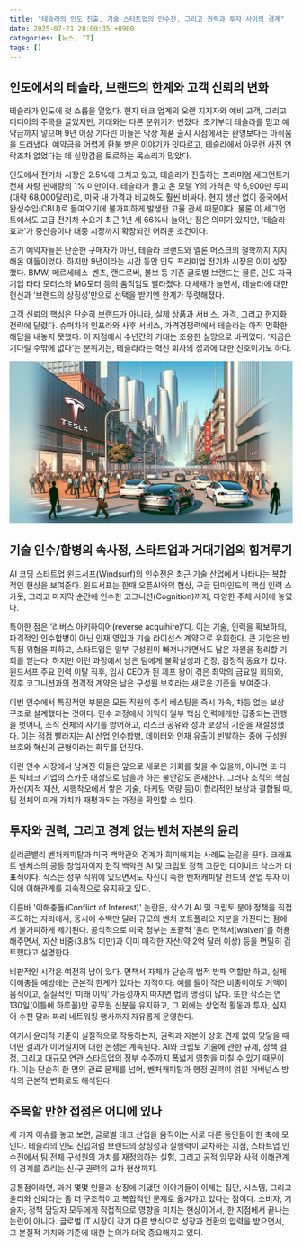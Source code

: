 ```yaml
---
title: "테슬라의 인도 진출, 기술 스타트업의 인수전, 그리고 권력과 투자 사이의 경계"
date: 2025-07-21 20:00:35 +0900
categories: [뉴스, IT]
tags: []
---
```


## 인도에서의 테슬라, 브랜드의 한계와 고객 신뢰의 변화

테슬라가 인도에 첫 쇼룸을 열었다. 현지 테크 업계의 오랜 지지자와 예비 고객, 그리고 미디어의 주목을 끌었지만, 기대와는 다른 분위기가 번졌다. 초기부터 테슬라를 믿고 예약금까지 넣으며 9년 이상 기다린 이들은 막상 제품 출시 시점에서는 환영보다는 아쉬움을 드러냈다. 예약금을 어렵게 환불 받은 이야기가 잇따르고, 테슬라에서 아무런 사전 연락조차 없었다는 데 실망감을 토로하는 목소리가 많았다.

인도에서 전기차 시장은 2.5%에 그치고 있고, 테슬라가 진출하는 프리미엄 세그먼트가 전체 차량 판매량의 1% 미만이다. 테슬라가 들고 온 모델 Y의 가격은 약 6,900만 루피(대략 68,000달러)로, 미국 내 가격과 비교해도 훨씬 비싸다. 현지 생산 없이 중국에서 완성수입(CBU)로 들여오기에 불가피하게 발생한 고율 관세 때문이다. 물론 이 세그먼트에서도 고급 전기차 수요가 최근 1년 새 66%나 늘어난 점은 의미가 있지만, ‘테슬라 효과’가 중산층이나 대중 시장까지 확장되긴 어려운 조건이다.

초기 예약자들은 단순한 구매자가 아닌, 테슬라 브랜드와 엘론 머스크의 철학까지 지지해온 이들이었다. 하지만 9년이라는 시간 동안 인도 프리미엄 전기차 시장은 이미 성장했다. BMW, 메르세데스-벤츠, 랜드로버, 볼보 등 기존 글로벌 브랜드는 물론, 인도 자국기업 타타 모터스와 MG모터 등의 움직임도 빨라졌다. 대체재가 늘면서, 테슬라에 대한 헌신과 ‘브랜드의 상징성’만으로 선택을 받기엔 한계가 뚜렷해졌다.

고객 신뢰의 핵심은 단순히 브랜드가 아니라, 실제 상품과 서비스, 가격, 그리고 현지화 전략에 달렸다. 슈퍼차저 인프라와 사후 서비스, 가격경쟁력에서 테슬라는 아직 명확한 해답을 내놓지 못했다. 이 지점에서 수년간의 기대는 조용한 실망으로 바뀌었다. ‘지금은 기다릴 수밖에 없다’는 분위기는, 테슬라라는 혁신 회사의 성과에 대한 신호이기도 하다.

![인도 도심에 등장한 테슬라 쇼룸과 고가 전기차 사이를 걷는 보통 시민들](assets/img/2025-07-21-dd73202f-8daa-4093-96d2-03144a6f2cbd/1753095703645.png)

## 기술 인수/합병의 속사정, 스타트업과 거대기업의 힘겨루기

AI 코딩 스타트업 윈드서프(Windsurf)의 인수전은 최근 기술 산업에서 나타나는 복합적인 현상을 보여준다. 윈드서프는 한때 오픈AI와의 협상, 구글 딥마인드의 핵심 인력 스카웃, 그리고 마지막 순간에 인수한 코그니션(Cognition)까지, 다양한 주체 사이에 놓였다.

특이한 점은 ‘리버스 아키하이어(reverse acquihire)’다. 이는 기술, 인력을 확보하되, 파격적인 인수합병이 아닌 인재 영입과 기술 라이선스 계약으로 우회한다. 큰 기업은 반독점 위험을 피하고, 스타트업은 일부 구성원이 빠져나가면서도 남은 자원을 정리할 기회를 얻는다. 하지만 이런 과정에서 남은 팀에게 불확실성과 긴장, 감정적 동요가 컸다. 윈드서프 주요 인력 이탈 직후, 임시 CEO가 된 제프 왕이 겪은 최악의 금요일 회의와, 직후 코그니션과의 전격적 계약은 남은 구성원 보호라는 새로운 기준을 보여준다.

이번 인수에서 특징적인 부분은 모든 직원의 주식 베스팅을 즉시 가속, 차등 없는 보상 구조로 설계했다는 것이다. 인수 과정에서 이익이 일부 핵심 인력에게만 집중되는 관행을 벗어나, 조직 전체의 사기를 방어하고, 리스크 공유와 성과 보상의 기준을 재설정했다. 이는 점점 빨라지는 AI 산업 인수합병, 데이터와 인재 유출이 빈발하는 중에 구성원 보호와 혁신의 균형이라는 화두를 던진다.

이런 인수 시장에서 남겨진 이들은 앞으로 새로운 기회를 찾을 수 있을까, 아니면 또 다른 빅테크 기업의 스카웃 대상으로 남을까 하는 불안감도 존재한다. 그러나 조직의 핵심 자산(지적 재산, 시행착오에서 쌓은 기술, 마케팅 역량 등)이 합리적인 보상과 결합될 때, 팀 전체의 미래 가치가 재평가되는 과정을 확인할 수 있다.

## 투자와 권력, 그리고 경계 없는 벤처 자본의 윤리

실리콘밸리 벤처캐피탈과 미국 백악관의 경계가 희미해지는 사례도 눈길을 끈다. 크래프트 벤처스의 공동 창업자이자 현직 백악관 AI 및 크립토 정책 고문인 데이비드 삭스가 대표적이다. 삭스는 정부 직위에 있으면서도 자신이 속한 벤처캐피탈 펀드의 산업 투자 이익에 이해관계를 지속적으로 유지하고 있다.

이른바 '이해충돌(Conflict of Interest)' 논란은, 삭스가 AI 및 크립토 분야 정책을 직접 주도하는 자리에서, 동시에 수백만 달러 규모의 벤처 포트폴리오 지분을 가진다는 점에서 불가피하게 제기된다. 공식적으로 미국 정부는 포괄적 ‘윤리 면책서(waiver)’를 허용해주면서, 자산 비중(3.8% 미만)과 이미 매각한 자산(약 2억 달러 이상) 등을 면밀히 검토했다고 설명한다.

비판적인 시각은 여전히 남아 있다. 면책서 자체가 단순히 법적 방패 역할만 하고, 실제 이해충돌 예방에는 근본적 한계가 있다는 지적이다. 예를 들어 작은 비중이어도 거액이 움직이고, 실질적인 ‘미래 이익’ 가능성까지 따지면 법의 맹점이 많다. 또한 삭스는 연 130일(이틀에 하루꼴)만 공무원 신분을 유지하고, 그 외에는 상업적 활동과 투자, 심지어 수천 달러 짜리 네트워킹 행사까지 자유롭게 운영한다.

여기서 윤리적 기준이 실질적으로 작동하는지, 권력과 자본이 상호 견제 없이 맞닿을 때 어떤 결과가 이어질지에 대한 논쟁은 계속된다. AI와 크립토 기술에 관한 규제, 정책 결정, 그리고 대규모 연관 스타트업의 정부 수주까지 폭넓게 영향을 미칠 수 있기 때문이다. 이는 단순히 한 명의 관료 문제를 넘어, 벤처캐피탈과 행정 권력이 얽힌 거버넌스 방식의 근본적 변화로도 해석된다.

## 주목할 만한 접점은 어디에 있나

세 가지 이슈를 놓고 보면, 글로벌 테크 산업을 움직이는 서로 다른 동인들이 한 축에 모인다. 테슬라의 인도 진입처럼 브랜드의 상징성과 실행력이 교차하는 지점, 스타트업 인수전에서 팀 전체 구성원의 가치를 재정의하는 실험, 그리고 공적 임무와 사적 이해관계의 경계를 흐리는 신·구 권력의 교차 현상까지.

공통점이라면, 과거 몇몇 인물과 상징에 기댔던 이야기들이 이제는 집단, 시스템, 그리고 윤리와 신뢰라는 좀 더 구조적이고 복합적인 문제로 옮겨가고 있다는 점이다. 소비자, 기술자, 정책 담당자 모두에게 직접적으로 영향을 미치는 현상이어서, 한 지점에서 끝나는 논란이 아니다. 글로벌 IT 시장이 각기 다른 방식으로 성장과 전환의 압력을 받으면서, 그 본질적 가치와 기준에 대한 논의가 더욱 중요해지고 있다.